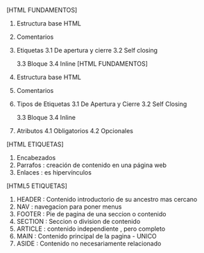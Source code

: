 [HTML FUNDAMENTOS]
1. Estructura base HTML
2. Comentarios
3. Etiquetas
    3.1 De apertura y cierre
    3.2 Self closing

    3.3 Bloque
    3.4 Inline
[HTML FUNDAMENTOS]

1. Estructura base HTML
2. Comentarios
3. Tipos de Etiquetas
   3.1 De Apertura y Cierre
   3.2 Self Closing

   3.3 Bloque
   3.4 Inline

4. Atributos
   4.1 Obligatorios
   4.2 Opcionales

[HTML ETIQUETAS]

1. Encabezados
2. Parrafos : creación de contenido en una página web
3. Enlaces  : es hipervínculos

[HTML5 ETIQUETAS]

1. HEADER : Contenido introductorio de su ancestro mas cercano
2. NAV : navegacion para poner menus
3. FOOTER : Pie de pagina de una seccion o contenido
4. SECTION : Seccion o division de contenido
5. ARTICLE : contenido independiente , pero completo
6. MAIN : Contenido principal de la pagina - UNICO
7. ASIDE : Contenido no necesariamente relacionado
